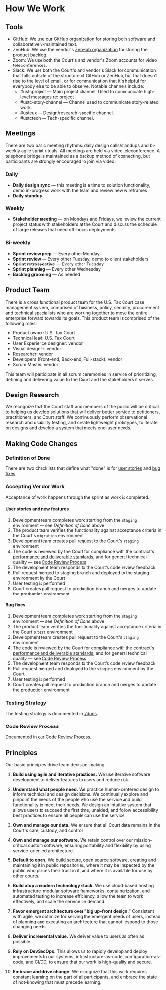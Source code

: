 # How We Work

## Tools

-   GitHub: We use our [GitHub organization](https://github.com/ustaxcourt/ef-cms) for storing both software and collaboratively-maintained text.
-   ZenHub: We use the vendor's [ZenHub organization](https://github.com/flexion/ef-cms#workspaces/ef-cms-5bbe4bed4b5806bc2bec65d3/boards?repos=152320868&showPipelineDescriptions=false) for storing the product backlog.
-   Zoom: We use both the Court's and vendor's Zoom accounts for video teleconferences.
-   Slack: We use both the Court's and vendor's Slack for communication that falls outside of the structure of GitHub or ZenHub, but that doesn't rise to the level of email, or for communication that it's helpful for everybody else to be able to observe. Notable channels include:
    - #ustcproject — Main project channel. Used to communicate high-level messages re: project
    - #ustc-story-channel — Channel used to communicate story-related work.
    - #ustcux — Design/research-specific channel.
    - #ustctech — Tech-specific channel.

## Meetings

There are two basic meeting rhythms: daily design calls/standups and bi-weekly agile sprint rituals. All meetings are held via video teleconference. A telephone bridge is maintained as a backup method of connecting, but participants are strongly encouraged to join via video.

### Daily

- **Daily design sync** — this meeting is a time to solution functionality, demo in-progress work with the team and review new wireframes
- **Daily standup**

### Weekly

- **Stakeholder meeting** — on Mondays and Fridays, we review the current project status with stakeholders at the Court and discuss the schedule of large releases that need off-hours deployments

### Bi-weekly

- **Sprint review prep** — Every other Monday
- **Sprint review** — Every other Tuesday, demo to client stakeholders
- **Sprint retrospective** — Every other Tuesday
- **Sprint planning** — Every other Wednesday
- **Backlog grooming** — As needed

## Product Team

There is a cross functional product team for the U.S. Tax Court case management system, comprised of business, policy, security, procurement and technical specialists who are working together to move the entire enterprise forward towards its goals. This product team is comprised of the following roles:

-   Product owner: U.S. Tax Court
-   Technical lead: U.S. Tax Court
-   User Experience designer: vendor
-   Visual designer: vendor
-   Researcher: vendor
-   Developers (Front-end, Back-end, Full-stack): vendor
-   Scrum Master: vendor

This team will participate in all scrum ceremonies in service of prioritizing, defining and delivering value to the Court and the stakeholders it serves.

## Design Research

We recognize that the Court staff and members of the public will be critical to helping us develop solutions that will deliver better service to petitioners, practitioners, and Court staff. We continuously perform observational research and usability testing, and create lightweight prototypes, to iterate on designs and develop a system that meets end-user needs.

## Making Code Changes

### Definition of Done

There are two checklists that define what "done" is for [user stories](https://github.com/ustaxcourt/ef-cms/blob/staging/.github/ISSUE_TEMPLATE/ustc-story-template.md) and [bug fixes](https://github.com/ustaxcourt/ef-cms/blob/staging/.github/ISSUE_TEMPLATE/bug-report.md).

### Accepting Vendor Work

Acceptance of work happens through the sprint as work is completed.

#### User stories and new features

1.  Development team completes work starting from the `staging` environment — see _Definition of Done_ above
2.  The product team verifies the functionality against acceptance criteria in the Court's `migration` environment
3.  Development team creates pull request to the Court's `staging` environment
4.  The code is reviewed by the Court for compliance with the contract's [performance and deliverable standards](https://github.com/ustaxcourt/case-management-rfq/blob/master/02_SOW.md#deliverables-and-performance-standards), and for general technical quality — see [Code Review Process](https://github.com/ustaxcourt/ef-cms/blob/staging/docs/CODE_REVIEW.md)
5.  The development team responds to the Court’s code review feedback
6.  Pull request merged to staging branch and deployed to the staging environment by the Court
7.  User testing is performed
8.  Court creates pull request to production branch and merges to update the production environment

#### Bug fixes

1.  Development team completes work starting from the `staging` environment — see _Definition of Done_ above
2.  The product team verifies the functionality against acceptance criteria in the Court's `test` environment
3.  Development team creates pull request to the Court's `staging` environment
4.  The code is reviewed by the Court for compliance with the contract's [performance and deliverable standards](https://github.com/ustaxcourt/case-management-rfq/blob/master/02_SOW.md#deliverables-and-performance-standards), and for general technical quality — see [Code Review Process](https://github.com/ustaxcourt/ef-cms/blob/staging/docs/CODE_REVIEW.md)
5.  The development team responds to the Court’s code review feedback
6.  Pull request merged and deployed to the `staging` environment by the Court
7.  User testing is performed
8.  Court creates pull request to production branch and merges to update the production environment

### Testing Strategy

The testing strategy is documented in [./docs](./docs).

### Code Review Process

Documented in [our Code Review Process](https://github.com/ustaxcourt/ef-cms/blob/staging/docs/CODE_REVIEW.md).


## Principles

Our basic principles drive team decision-making.

1.  **Build using agile and iterative practices.** We use iterative software development to deliver features to users and reduce risk.

2.  **Understand what people need.** We practice human-centered design to inform technical and design decisions. We continually explore and pinpoint the needs of the people who use the service and build functionality to meet their needs. We design an intuitive system that allows users to succeed the first time, unaided, and follow accessibility best practices to ensure all people can use the service.

3.  **Own and manage our data.** We ensure that all Court data remains in the Court's care, custody, and control.

4.  **Own and manage our software.** We retain control over our mission-critical custom software, ensuring portability and flexibility by using service-oriented architecture.

5.  **Default to open.** We build secure, open source software, creating and maintaining it in public repositories, where it may be inspected by the public who places their trust in it, and where it is available for use by other courts.

6.  **Build atop a modern technology stack.** We use cloud-based hosting infrastructure, modular software frameworks, containerization, and automated testing to increase efficiency, allow the team to work effectively, and scale the service on demand.

7.  **Favor emergent architecture over "big up-front design."** Consistent with agile, we optimize for serving the emergent needs of users, instead of planning and executing an architecture that cannot respond to those changing needs.

8.  **Deliver incremental value.** We deliver value to users as often as possible.

9.  **Rely on DevSecOps.** This allows us to rapidly develop and deploy improvements to our systems, infrastructure-as-code, configuration-as-code, and CI/CD, to ensure that our work is high-quality and secure.

10. **Embrace and drive change.** We recognize that this work requires constant learning on the part of all participants, and embrace the state of not-knowing that must precede learning.

